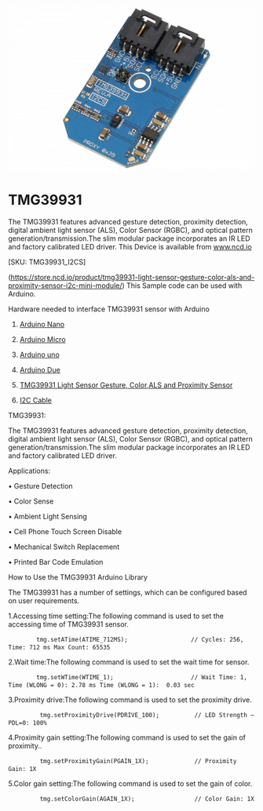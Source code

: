 [![TMG39931](TMG39931_I2C.png)](https://store.ncd.io/product/tmg39931-light-sensor-gesture-color-als-and-proximity-sensor-i2c-mini-module/)

# TMG39931

The TMG39931 features advanced gesture detection, proximity detection, digital ambient light sensor (ALS), Color Sensor (RGBC), and optical pattern generation/transmission.The slim modular package incorporates an IR LED and factory calibrated LED driver.
This Device is available from www.ncd.io 

[SKU: TMG39931_I2CS]

(https://store.ncd.io/product/tmg39931-light-sensor-gesture-color-als-and-proximity-sensor-i2c-mini-module/)
This Sample code can be used with Arduino.

Hardware needed to interface TMG39931 sensor with Arduino

1. <a href="https://store.ncd.io/product/i2c-shield-for-arduino-nano/">Arduino Nano</a>

2. <a href="https://store.ncd.io/product/i2c-shield-for-arduino-micro-with-i2c-expansion-port/">Arduino Micro</a>

3. <a href="https://store.ncd.io/product/i2c-shield-for-arduino-uno/">Arduino uno</a>

4. <a href="https://store.ncd.io/product/dual-i2c-shield-for-arduino-due-with-modular-communications-interface/">Arduino Due</a>

5. <a href="https://store.ncd.io/product/tmg39931-light-sensor-gesture-color-als-and-proximity-sensor-i2c-mini-module/">TMG39931 Light Sensor Gesture, Color,ALS and Proximity Sensor</a>

6. <a href="https://store.ncd.io/product/i%C2%B2c-cable/">I2C Cable</a>

TMG39931:

The TMG39931 features advanced gesture detection, proximity detection, digital ambient light sensor (ALS), Color Sensor (RGBC), and optical pattern generation/transmission.The slim modular package incorporates an IR LED and factory calibrated LED driver.

Applications:

• Gesture Detection

• Color Sense

• Ambient Light Sensing

• Cell Phone Touch Screen Disable

• Mechanical Switch Replacement

• Printed Bar Code Emulation 

How to Use the TMG39931 Arduino Library

The TMG39931 has a number of settings, which can be configured based on user requirements.
          
1.Accessing time setting:The following command is used to set the accessing time of TMG39931 sensor.

            tmg.setATime(ATIME_712MS);                  // Cycles: 256, Time: 712 ms Max Count: 65535
             
2.Wait time:The following command is used to set the wait time for sensor.

            tmg.setWTime(WTIME_1);                      // Wait Time: 1, Time (WLONG = 0): 2.78 ms Time (WLONG = 1):  0.03 sec
           
3.Proximity drive:The following command is used to set the proximity drive.

             tmg.setProximityDrive(PDRIVE_100);          // LED Strength – PDL=0: 100%
           
4.Proximity gain setting:The following command is used to set the gain of proximity..             
           
             tmg.setProximityGain(PGAIN_1X);             // Proximity Gain: 1X
            
5.Color gain setting:The following command is used to set the gain of color.         

             tmg.setColorGain(AGAIN_1X);                 // Color Gain: 1X
             

